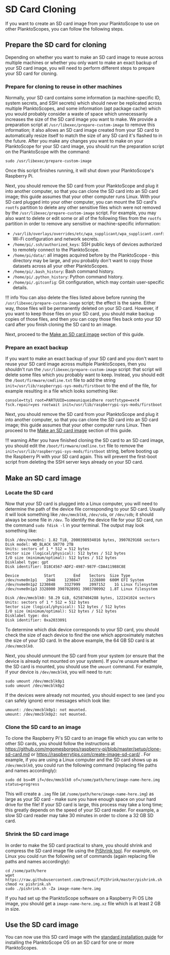 # SD Card Cloning

If you want to create an SD card image from your PlanktoScope to use on other PlanktoScopes, you can follow the following steps.

## Prepare the SD card for cloning

Depending on whether you want to make an SD card image to reuse across multiple machines or whether you only want to make an exact backup of your SD card image, you will need to perform different steps to prepare your SD card for cloning.

### Prepare for cloning to reuse in other machines

Normally, your SD card contains some information (a machine-specific ID, system secrets, and SSH secrets) which should never be replicated across multiple PlanktoScopes, and some information (apt package cache) which you would probably consider a waste of space which unnecessarily increases the size of the SD card image you want to make. We provide a preparation script at `/usr/libexec/prepare-custom-image` to remove this information; it also allows an SD card image created from your SD card to automatically resize itself to match the size of any SD card it's flashed to in the future. After you make any changes you want to make on your PlanktoScope for your SD card image, you should run the preparation script on the PlanktoScope with the command:

```
sudo /usr/libexec/prepare-custom-image
```

Once this script finishes running, it will shut down your PlanktoScope's Raspberry Pi.

Next, you should remove the SD card from your PlanktoScope and plug it into another computer, so that you can clone the SD card into an SD card image; this guide assumes that your other computer runs Linux. With your SD card plugged into your other computer, you can mount the SD card's `rootfs` partition to delete any other sensitive files which were not removed by the `/usr/libexec/prepare-custom-image` script. For example, you may also want to delete or edit some or all of the following files from the `rootfs` partition in order to remove any sensitive or machine-specific information:

- `/var/lib/overlays/overrides/etc/wpa_supplicant/wpa_supplicant.conf`: Wi-Fi configuration and network secrets.
- `/home/pi/.ssh/authorized_keys`: SSH public keys of devices authorized to remotely connect to the PlanktoScope.
- `/home/pi/data/`: all images acquired before by the PlanktoScope - this directory may be large, and you probably don't want to copy those datasets across all your other PlanktoScopes.
- `/home/pi/.bash_history`: Bash command history.
- `/home/pi/.python_history`: Python command history.
- `/home/pi/.gitconfig`: Git configuration, which may contain user-specific details.

!!! info
    You can also delete the files listed above before running the `/usr/libexec/prepare-custom-image` script; the effect is the same. Either way, those files will be permanently deleted on your SD card. However, if you want to keep those files on your SD card, you should make backup copies of those files, and then you can copy those files back onto your SD card after you finish cloning the SD card to an image.

Next, proceed to the [Make an SD card image](#make-an-sd-card-image) section of this guide.

### Prepare an exact backup

If you want to make an exact backup of your SD card and you don't want to reuse your SD card image across multiple PlanktoScopes, then you shouldn't run the `/usr/libexec/prepare-custom-image` script: that script will delete some files which you probably want to keep. Instead, you should edit the `/boot/firmware/cmdline.txt` file to add the string ` init=/usr/lib/raspberrypi-sys-mods/firstboot` to the end of the file, for example resulting in a file which looks something like:

```
console=tty1 root=PARTUUID=someuniqueidhere rootfstype=ext4 fsck.repair=yes rootwait init=/usr/lib/raspberrypi-sys-mods/firstboot
```

Next, you should remove the SD card from your PlanktoScope and plug it into another computer, so that you can clone the SD card into an SD card image; this guide assumes that your other computer runs Linux. Then proceed to the [Make an SD card image](#make-an-sd-card-image) section of this guide.

!!! warning
    After you have finished cloning the SD card to an SD card image, you should edit the `/boot/firmware/cmdline.txt` file to remove the ` init=/usr/lib/raspberrypi-sys-mods/firstboot` string, before booting up the Raspberry Pi with your SD card again. This will prevent the first-boot script from deleting the SSH server keys already on your SD card.

## Make an SD card image

### Locate the SD card

Now that your SD card is plugged into a Linux computer, you will need to determine the path of the device file corresponding to your SD card. Usually it will look something like `/dev/mmcblk0`, `/dev/sda`, or `/dev/sdb`; it should always be some file in `/dev`. To identify the device file for your SD card, run the command `sudo fdisk -l` in your terminal. The output may look something like:

```
Disk /dev/nvme0n1: 1.82 TiB, 2000398934016 bytes, 3907029168 sectors
Disk model: WD_BLACK SN770 2TB
Units: sectors of 1 * 512 = 512 bytes
Sector size (logical/physical): 512 bytes / 512 bytes
I/O size (minimum/optimal): 512 bytes / 512 bytes
Disklabel type: gpt
Disk identifier: D18C4567-ADF2-4987-987F-CDA411988C8E

Device           Start        End    Sectors  Size Type
/dev/nvme0n1p1    2048    1230847    1228800  600M EFI System
/dev/nvme0n1p2 1230848    3327999    2097152    1G Linux filesystem
/dev/nvme0n1p3 3328000 3907028991 3903700992  1.8T Linux filesystem

Disk /dev/mmcblk0: 58.29 GiB, 62587404288 bytes, 122241024 sectors
Units: sectors of 1 * 512 = 512 bytes
Sector size (logical/physical): 512 bytes / 512 bytes
I/O size (minimum/optimal): 512 bytes / 512 bytes
Disklabel type: dos
Disk identifier: 0xa2033091
```

To determine which disk device corresponds to your SD card, you should check the size of each device to find the one which approximately matches the size of your SD card. In the above example, the 64 GB SD card is at `/dev/mmcblk0`.

Next, you should unmount the SD card from your system (or ensure that the device is already not mounted on your system). If you're unsure whether the SD card is mounted, you should use the `umount` command. For example, if your device is `/dev/mmcblk0`, you will need to run:

```
sudo umount /dev/mmcblk0p1
sudo umount /dev/mmcblk0p2
```

If the devices were already not mounted, you should expect to see (and you can safely ignore) error messages which look like:

```
umount: /dev/mmcblk0p1: not mounted.
umount: /dev/mmcblk0p2: not mounted.
```

### Clone the SD card to an image

To clone the Raspberry Pi's SD card to an image file which you can write to other SD cards, you should follow the instructions at <https://github.com/mgomesborges/raspberry-pi/blob/master/setup/clone-sd-card.md> or <https://raspberrytips.com/create-image-sd-card/> . For example, if you are using a Linux computer and the SD card shows up as `/dev/mmcblk0`, you could run the following command (replacing file paths and names accordingly):

```
sudo dd bs=4M if=/dev/mmcblk0 of=/some/path/here/image-name-here.img status=progress
```

This will create a `.img` file (at `/some/path/here/image-name-here.img`) as large as your SD card - make sure you have enough space on your hard drive for the file! If your SD card is large, this process may take a long time; this greatly depends on the speed of your SD card reader. For example, a slow SD card reader may take 30 minutes in order to clone a 32 GB SD card.

### Shrink the SD card image

In order to make the SD card practical to share, you should shrink and compress the SD card image file using the [PiShrink tool](https://github.com/Drewsif/PiShrink). For example, on Linux you could run the following set of commands (again replacing file paths and names accordingly):

```
cd /some/path/here
wget https://raw.githubusercontent.com/Drewsif/PiShrink/master/pishrink.sh
chmod +x pishrink.sh
sudo ./pishrink.sh -Za image-name-here.img
```

If you had set up the PlanktoScope software on a Raspberry Pi OS Lite image, you should get a `image-name-here.img.xz` file which is at least 2 GB in size.

## Use the SD card image

You can now use this SD card image with the [standard installation guide](../setup/software/standard-install.md) for installing the PlanktoScope OS on an SD card for one or more PlanktoScopes.
